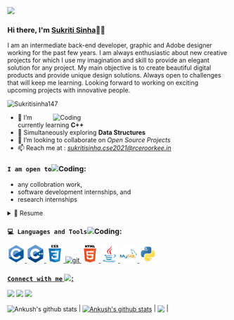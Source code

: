 ![](https://raw.githubusercontent.com/halfrost/halfrost/master/icons/header_.png)


<!-- ![linke3 mackph](https://user-images.githubusercontent.com/71630336/167281758-e4f57b2b-4877-4fea-9706-48099f96b94c.png) -->



### Hi there, I'm [Sukriti Sinha](https://www.linkedin.com/in/sukriti-sinha-09248123a/)👋🏻 <!-- <img src="https://github.com/TheDudeThatCode/TheDudeThatCode/blob/master/Assets/Hi.gif" width="19px">  <img src="https://github.com/TheDudeThatCode/TheDudeThatCode/blob/master/Assets/Earth.gif" width="24px"> -->

I am an intermediate back-end developer, graphic and Adobe designer working for the past few years. I am always enthusiastic about new creative projects for which I use my imagination and skill to provide an elegant solution for any project. My main objective is to create beautiful digital products and provide unique design solutions. Always open to challenges that will keep me learning. Looking forward to working on exciting upcoming projects with innovative people.


<p align="left"> <img src="https://komarev.com/ghpvc/?username=Sukritisinha147&label=Profile%20views&color=32CD32&style=flat" alt="Sukritisinha147" /> </p>
<img align="right" alt="Coding" width="400" src="https://cdn.dribbble.com/users/2646423/screenshots/5507196/computer.gif">

- 🌱 I’m currently learning <b>C++</b>
- 🔭 Simultaneously exploring <b>Data Structures</b>
- 👯 I’m looking to collaborate on *Open Source Projects*
- 📫 Reach me at : *sukritisinha.cse2021@rceroorkee.in*</br>



 ### `I am open to`<img  alt="Coding" width="50" src="https://user-images.githubusercontent.com/71630336/167283483-1b2b2630-f02a-487b-823a-839d3739452a.gif">:


- any collobration work,
- software development internships, and
- research internships

<details>
   <summary>📃 Resume</summary>

 ## Education
 - 📍 *Uttarakhand Technical University-----------------------< 2021-2025 >*\
 📖*Bachelor's of technology-< Computer Science and Engineering >*
 
 - 📍 *Jitendra Kumar Vishwakarma High School Medininagar, jharkhand------------------< 2018-2019 >*\
   📖*Senior Secondary Schooling-< Intermediate Science >*
 
 - 📍 *Satyam International, patna------------------< 2020-2021 >*\
   📖*Secondary Schooling*
 
   
   
   
 ## Experience
 -  👨‍💻 *Satellite communications*---------------------------< Internship >\
 📆 July,2022 - Aug, 2022\
📍 *Indian Space Vault and Research* - Roorkee, Uttarakhand, India

   </details>
   
### `💻 Languages and Tools`<img  alt="Coding" width="35" src="https://user-images.githubusercontent.com/71630336/167283646-f631f134-0457-4760-a2e8-5801d4c6a915.gif">:   
   
<p align="left"> <a href="https://www.cprogramming.com/" target="_blank"> <img src="https://raw.githubusercontent.com/devicons/devicon/master/icons/c/c-original.svg" alt="c" width="40" height="40"/> </a> <a href="https://www.w3schools.com/cpp/" target="_blank"> <img src="https://raw.githubusercontent.com/devicons/devicon/master/icons/cplusplus/cplusplus-original.svg" alt="cplusplus" width="40" height="40"/> </a> <a href="https://www.w3schools.com/css/" target="_blank"> <img src="https://raw.githubusercontent.com/devicons/devicon/master/icons/css3/css3-original-wordmark.svg" alt="css3" width="40" height="40"/> </a> <a href="https://git-scm.com/" target="_blank"> <img src="https://www.vectorlogo.zone/logos/git-scm/git-scm-icon.svg" alt="git" width="40" height="40"/> </a> <a href="https://www.w3.org/html/" target="_blank"> <img src="https://raw.githubusercontent.com/devicons/devicon/master/icons/html5/html5-original-wordmark.svg" alt="html5" width="40" height="40"/> </a> <a href="https://www.java.com" target="_blank"> <img src="https://raw.githubusercontent.com/devicons/devicon/master/icons/java/java-original.svg" alt="java" width="40" height="40"/> </a> <a href="https://www.mysql.com/" target="_blank"> <img src="https://raw.githubusercontent.com/devicons/devicon/master/icons/mysql/mysql-original-wordmark.svg" alt="mysql" width="40" height="40"/> </a> <a href="https://www.python.org" target="_blank"> <img src="https://raw.githubusercontent.com/devicons/devicon/master/icons/python/python-original.svg" alt="python" width="40" height="40"/> </p>


   ### `Connect with me` <img src="https://github.com/TheDudeThatCode/TheDudeThatCode/blob/master/Assets/Handshake.gif" height="32px">:

<p align = "center">

[<img src ="https://img.shields.io/badge/website-%23.svg?&style=for-the-badge&logo=www&logoColor=white%22&color=black">](https://github.com/sukritisinha147)
[<img src="https://img.shields.io/badge/linkedin-%230077B5.svg?&style=for-the-badge&logo=linkedin&logoColor=white" />](https://www.linkedin.com/in/sukriti-sinha-09248123a/)
[<img src="https://img.shields.io/badge/Instagram-E4405F?style=for-the-badge&logo=instagram&logoColor=white" />](https://instagram.com/sukritii_sinha)
</p>

<img align="center" src="https://github-readme-streak-stats.herokuapp.com/?user=sukritisinha147" alt="Ankush's github stats" /></a> | <a href="https://github.com/anuraghazra/github-readme-stats"><img align="center" src="https://github-readme-stats.vercel.app/api?username=sukritisinha147&show_icons=true&theme=radical" alt="Ankush's github stats" /></a> | <a href="https://github.com/anuraghazra/github-readme-stats"><img align="center" src="https://github-readme-stats.vercel.app/api/top-langs/?username=sukritisinha147&layout=compact)](https://github.com/anuraghazra/github-readme-stats" /></a> |
